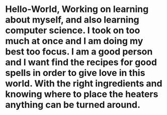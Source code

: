 # Hello-World,  Working on learning about myself, and also learning computer science.  I took on too much at once and I am doing my best too focus. I am a good person and I want find the recipes for good spells in order to give love in this world. With the right ingredients and knowing where to place the heaters anything can be turned around.
